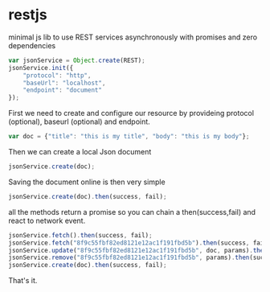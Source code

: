 # restjs
minimal js lib to use REST services asynchronously with promises and zero dependencies



```javascript
var jsonService = Object.create(REST);
jsonService.init({
    "protocol": "http",
    "baseUrl": "localhost",
    "endpoint": "document"
});
```
First we need to create and configure our resource by provideing protocol (optional), baseurl (optional) and endpoint.

```javascript
var doc = {"title": "this is my title", "body": "this is my body"};
```
Then we can create a local Json document

```javascript
jsonService.create(doc);
```
Saving the document online is then very simple

```javascript
jsonService.create(doc).then(success, fail);
```
all the methods return a promise so you can chain a then(success,fail) and react to network event.

```javascript
jsonService.fetch().then(success, fail);
jsonService.fetch("8f9c55fbf82ed8121e12ac1f191fbd5b").then(success, fail);
jsonService.update("8f9c55fbf82ed8121e12ac1f191fbd5b", doc, params).then(success, fail);
jsonService.remove("8f9c55fbf82ed8121e12ac1f191fbd5b", params).then(success, fail);
jsonService.create(doc).then(success, fail);
```
That's it.
